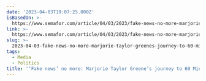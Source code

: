 ```yaml
---
date: '2023-04-03T19:07:25.000Z'
isBasedOn: >-
  https://www.semafor.com/article/04/03/2023/fake-news-no-more-marjorie-taylor-greenes-journey-to-60-minutes
link: >-
  https://www.semafor.com/article/04/03/2023/fake-news-no-more-marjorie-taylor-greenes-journey-to-60-minutes
slug: >-
  2023-04-03-fake-news-no-more-marjorie-taylor-greenes-journey-to-60-minutes-or-semaf
tags:
  - Media
  - Politics
title: '‘Fake news’ no more: Marjorie Taylor Greene’s journey to 60 Minutes | Semaf'
---
```


